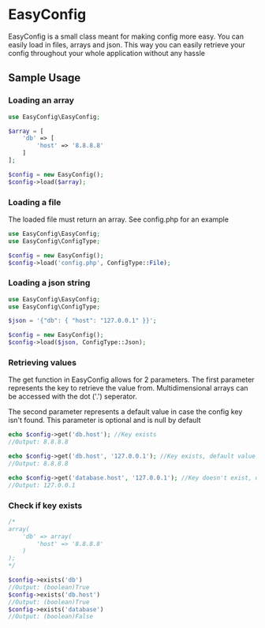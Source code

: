 # EasyConfig

EasyConfig is a small class meant for making config more easy. You can easily load in files, arrays and json.
This way you can easily retrieve your config throughout your whole application without any hassle

## Sample Usage

### Loading an array
```php
use EasyConfig\EasyConfig;

$array = [
	'db' => [
		'host' => '8.8.8.8'
	]
];

$config = new EasyConfig();
$config->load($array);
```

### Loading a file
The loaded file must return an array. See config.php for an example
```php
use EasyConfig\EasyConfig;
use EasyConfig\ConfigType;

$config = new EasyConfig();
$config->load('config.php', ConfigType::File);
```

### Loading a json string
```php
use EasyConfig\EasyConfig;
use EasyConfig\ConfigType;

$json = '{"db": { "host": "127.0.0.1" }}';

$config = new EasyConfig();
$config->load($json, ConfigType::Json);
```

### Retrieving values
The get function in EasyConfig allows for 2 parameters.
The first parameter represents the key to retrieve the value from. Multidimensional arrays can be accessed with the dot ('.') seperator.

The second parameter represents a default value in case the config key isn't found.
This parameter is optional and is null by default

```php
echo $config->get('db.host'); //Key exists
//Output: 8.8.8.8

echo $config->get('db.host', '127.0.0.1'); //Key exists, default value is given just in case
//Output: 8.8.8.8

echo $config->get('database.host', '127.0.0.1'); //Key doesn't exist, default value will be used
//Output: 127.0.0.1
```

### Check if key exists
```php
/*
array(
	'db' => array(
		'host' => '8.8.8.8'
	)
);
*/

$config->exists('db')
//Output: (boolean)True
$config->exists('db.host')
//Output: (boolean)True
$config->exists('database')
//Output: (boolean)False
```
